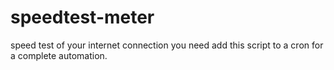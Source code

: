 # speedtest-meter
speed test of your internet connection
you need add this script to a cron for a complete automation.
